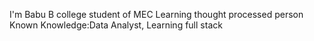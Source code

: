 I'm Babu B
college student of MEC
Learning thought processed person
Known Knowledge:Data Analyst, Learning full stack


